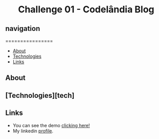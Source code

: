 <h1 align="center"> Challenge 01 - Codelândia Blog</h1>


## navigation 
================
  - [About](#about)
  - [Technologies](#tech)
  - [Links](links)

## About

## [Technologies][tech]

## Links 

 - You can see the demo [clicking here!](https://felipegueller.github.io/desafios-codelandia/desafio1/)
 - My linkedin [profile](https://www.linkedin.com/in/felipegueller/).